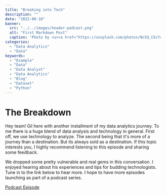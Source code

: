 ```yaml
---
title: "Breaking into Tech"
description: ""
date: "2022-08-10"
banner:
  src: "../../images/header-podcast.png"
  alt: "First Markdown Post"
  caption: 'Photo by <u><a href="https://unsplash.com/photos/Nc5Q_CEcY44">Florian Olivo</a></u>'
categories:
  - "Data Analytics"
  - "Data"
keywords:
  - "Example"
  - "Data"
  - "Data Analyst"
  - "Data Analytics"
  - "Blog"
  - "Dataset"
  - "Python"
---
```


# The Breakdown
Hey team! Gil here with another installment of my data analytics journey. To me there is a huge blend of data analysis and technology in general. First off, we use technology to analyze. The second being that it's more of a journey than a destination. But its always sold as a destination. If this topic interests you, I highly recommend listening to this episode and sharing some feedback. 

We dropped some pretty vulnerable and real gems in this conversation. I enjoyed hearing about his experiences and tips for budding technologists. Tune in to the link below to hear more. I hope to have more episodes launching as part of a podcast series. 



[Podcast Episode](https://soundcloud.com/user-938030569/ground-zero)

